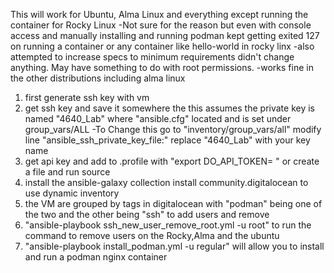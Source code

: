 This will work for Ubuntu, Alma Linux and everything except running the container for Rocky Linux
-Not sure for the reason but even with console access and manually installing and running podman kept getting exited 127 on running a container or any container like hello-world in rocky linx
	-also attempted to increase specs to minimum requirements didn't change anything. May have something to do with root permissions.
-works fine in the other distributions including alma linux

1. first generate ssh key with vm
2. get ssh key and save it somewhere the this assumes the private key is named "4640_Lab" where "ansible.cfg" located and is set under group_vars/ALL
	-To Change this go to "inventory/group_vars/all" modify line "ansible_ssh_private_key_file:" replace "4640_Lab" with your key name
3. get api key and add to .profile with "export DO_API_TOKEN= <INSERT API KEY>" or create a file and run source
4. install the ansible-galaxy collection install community.digitalocean to use dynamic inventory
5. the VM are grouped by tags in digitalocean with "podman" being one of the two and the other being "ssh" to add users and remove
7. "ansible-playbook ssh_new_user_remove_root.yml -u root" to run the command to remove users on the Rocky,Alma and the ubuntu
8. "ansible-playbook install_podman.yml -u regular" will allow you to install and run a podman nginx container
